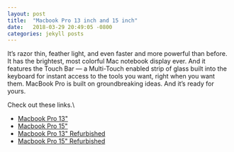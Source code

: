 ```yaml
---
layout: post
title:  "Macbook Pro 13 inch and 15 inch"
date:   2018-03-29 20:49:05 -0800
categories: jekyll posts
---
```


It’s razor thin, feather light, and even faster and more powerful than before. It has the brightest, most colorful Mac notebook display ever. And it features the Touch Bar — a Multi-Touch enabled strip of glass built into the keyboard for instant access to the tools you want, right when you want them. MacBook Pro is built on groundbreaking ideas. And it’s ready for yours.

Check out these links.\\
- [Macbook Pro 13"][macbook-pro-13-inch]
- [Macbook Pro 15"][macbook-pro-13-inch]
- [Macbook Pro 13" Refurbished][macbook-pro-13-inch-refurb]
- [Macbook Pro 15" Refurbished][macbook-pro-15-inch-refurb]

[macbook-pro-13-inch]: https://www.apple.com/shop/buy-mac/macbook-pro/15-inch
[macbook-pro-15-inch]:   https://www.apple.com/shop/buy-mac/macbook-pro/15-inch
[macbook-pro-13-inch-refurb]: https://www.apple.com/shop/browse/home/specialdeals/mac/macbook_pro/13
[macbook-pro-15-inch-refurb]: https://www.apple.com/shop/browse/home/specialdeals/mac/macbook_pro/15
